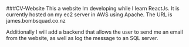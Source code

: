 ###CV-Website
This a website Im developing while I learn ReactJs.
It is currently hosted on my ec2 server in AWS using Apache.
The URL is james.bombsquad.co.nz

Additionally I will add a backend that allows the user to send me an email from the website,
as well as log the message to an SQL server.
